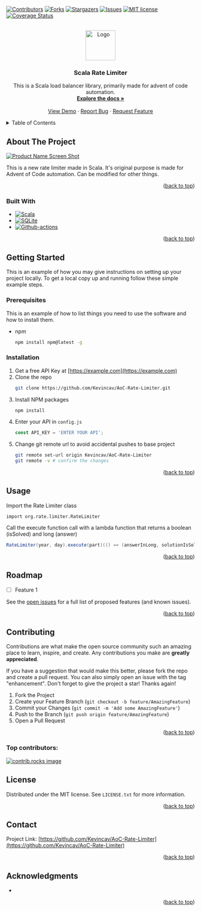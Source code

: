 <!-- Improved compatibility of back to top link: See: https://github.com/othneildrew/Best-README-Template/pull/73 -->
<a id="readme-top"></a>
<!--
*** Thanks for checking out the Best-README-Template. If you have a suggestion
*** that would make this better, please fork the repo and create a pull request
*** or simply open an issue with the tag "enhancement".
*** Don't forget to give the project a star!
*** Thanks again! Now go create something AMAZING! :D
-->



<!-- PROJECT SHIELDS -->
<!--
*** I'm using markdown "reference style" links for readability.
*** Reference links are enclosed in brackets [ ] instead of parentheses ( ).
*** See the bottom of this document for the declaration of the reference variables
*** for contributors-url, forks-url, etc. This is an optional, concise syntax you may use.
*** https://www.markdownguide.org/basic-syntax/#reference-style-links
-->
[![Contributors][contributors-shield]][contributors-url]
[![Forks][forks-shield]][forks-url]
[![Stargazers][stars-shield]][stars-url]
[![Issues][issues-shield]][issues-url]
[![MIT license][license-shield]][license-url]
[![Coverage Status][coveralls-image]][coveralls-link]



<!-- PROJECT LOGO -->
<br />
<div align="center">
  <a href="https://github.com/Kevincav/AoC-Rate-Limiter">
    <img src="images/logo.png" alt="Logo" width="80" height="80">
  </a>

<h3 align="center">Scala Rate Limiter</h3>

  <p align="center">
    This is a Scala load balancer library, primarily made for advent of code automation.
    <br />
    <a href="https://github.com/Kevincav/AoC-Rate-Limiter"><strong>Explore the docs »</strong></a>
    <br />
    <br />
    <a href="https://github.com/Kevincav/AoC-Rate-Limiter">View Demo</a>
    ·
    <a href="https://github.com/Kevincav/AoC-Rate-Limiter/issues/new?labels=bug&template=bug-report---.md">Report Bug</a>
    ·
    <a href="https://github.com/Kevincav/AoC-Rate-Limiter/issues/new?labels=enhancement&template=feature-request---.md">Request Feature</a>
  </p>
</div>



<!-- TABLE OF CONTENTS -->
<details>
  <summary>Table of Contents</summary>
  <ol>
    <li>
      <a href="#about-the-project">About The Project</a>
      <ul>
        <li><a href="#built-with">Built With</a></li>
      </ul>
    </li>
    <li>
      <a href="#getting-started">Getting Started</a>
      <ul>
        <li><a href="#prerequisites">Prerequisites</a></li>
        <li><a href="#installation">Installation</a></li>
      </ul>
    </li>
    <li><a href="#usage">Usage</a></li>
    <li><a href="#roadmap">Roadmap</a></li>
    <li><a href="#contributing">Contributing</a></li>
    <li><a href="#license">License</a></li>
    <li><a href="#contact">Contact</a></li>
    <li><a href="#acknowledgments">Acknowledgments</a></li>
  </ol>
</details>



<!-- ABOUT THE PROJECT -->
## About The Project

[![Product Name Screen Shot][product-screenshot]](https://example.com)

This is a new rate limiter made in Scala. It's original purpose is made for Advent of Code automation. Can be modified for other things.

<p align="right">(<a href="#readme-top">back to top</a>)</p>



### Built With

* [![Scala][Scala.js]][Scala-url]
* [![SQLite][SQLite.js]][SQLite-url]
* [![Github-actions][Github-actions.js]][Github-actions-url]

<p align="right">(<a href="#readme-top">back to top</a>)</p>



<!-- GETTING STARTED -->
## Getting Started

This is an example of how you may give instructions on setting up your project locally.
To get a local copy up and running follow these simple example steps.

### Prerequisites

This is an example of how to list things you need to use the software and how to install them.
* npm
  ```sh
  npm install npm@latest -g
  ```

### Installation

1. Get a free API Key at [https://example.com](https://example.com)
2. Clone the repo
   ```sh
   git clone https://github.com/Kevincav/AoC-Rate-Limiter.git
   ```
3. Install NPM packages
   ```sh
   npm install
   ```
4. Enter your API in `config.js`
   ```js
   const API_KEY = 'ENTER YOUR API';
   ```
5. Change git remote url to avoid accidental pushes to base project
   ```sh
   git remote set-url origin Kevincav/AoC-Rate-Limiter
   git remote -v # confirm the changes
   ```

<p align="right">(<a href="#readme-top">back to top</a>)</p>



<!-- USAGE EXAMPLES -->
## Usage

Import the Rate Limiter class

```scala3
import org.rate.limiter.RateLimiter
```

Call the execute function call with a lambda function that returns a boolean (isSolved) and long (answer)

```scala 3
RateLimiter(year, day).execute(part)(() => (answerInLong, solutionIsSolved))
```

<p align="right">(<a href="#readme-top">back to top</a>)</p>



<!-- ROADMAP -->
## Roadmap

- [ ] Feature 1

See the [open issues](https://github.com/Kevincav/AoC-Rate-Limiter/issues) for a full list of proposed features (and known issues).

<p align="right">(<a href="#readme-top">back to top</a>)</p>



<!-- CONTRIBUTING -->
## Contributing

Contributions are what make the open source community such an amazing place to learn, inspire, and create. Any contributions you make are **greatly appreciated**.

If you have a suggestion that would make this better, please fork the repo and create a pull request. You can also simply open an issue with the tag "enhancement".
Don't forget to give the project a star! Thanks again!

1. Fork the Project
2. Create your Feature Branch (`git checkout -b feature/AmazingFeature`)
3. Commit your Changes (`git commit -m 'Add some AmazingFeature'`)
4. Push to the Branch (`git push origin feature/AmazingFeature`)
5. Open a Pull Request

<p align="right">(<a href="#readme-top">back to top</a>)</p>

### Top contributors:

<a href="https://github.com/Kevincav/AoC-Rate-Limiter/graphs/contributors">
  <img src="https://contrib.rocks/image?repo=Kevincav/AoC-Rate-Limiter" alt="contrib.rocks image" />
</a>



<!-- LICENSE -->
## License

Distributed under the MIT license. See `LICENSE.txt` for more information.

<p align="right">(<a href="#readme-top">back to top</a>)</p>



<!-- CONTACT -->
## Contact

Project Link: [https://github.com/Kevincav/AoC-Rate-Limiter](https://github.com/Kevincav/AoC-Rate-Limiter)

<p align="right">(<a href="#readme-top">back to top</a>)</p>



<!-- ACKNOWLEDGMENTS -->
## Acknowledgments

* []()

<p align="right">(<a href="#readme-top">back to top</a>)</p>



<!-- MARKDOWN LINKS & IMAGES -->
<!-- https://www.markdownguide.org/basic-syntax/#reference-style-links -->
[contributors-shield]: https://img.shields.io/github/contributors/Kevincav/AoC-Rate-Limiter.svg?style=for-the-badge
[contributors-url]: https://github.com/Kevincav/AoC-Rate-Limiter/graphs/contributors
[forks-shield]: https://img.shields.io/github/forks/Kevincav/AoC-Rate-Limiter.svg?style=for-the-badge
[forks-url]: https://github.com/Kevincav/AoC-Rate-Limiter/network/members
[stars-shield]: https://img.shields.io/github/stars/Kevincav/AoC-Rate-Limiter.svg?style=for-the-badge
[stars-url]: https://github.com/Kevincav/AoC-Rate-Limiter/stargazers
[issues-shield]: https://img.shields.io/github/issues/Kevincav/AoC-Rate-Limiter.svg?style=for-the-badge
[issues-url]: https://github.com/Kevincav/AoC-Rate-Limiter/issues
[license-shield]: https://img.shields.io/github/license/Kevincav/AoC-Rate-Limiter.svg?style=for-the-badge
[license-url]: https://github.com/Kevincav/AoC-Rate-Limiter/blob/master/LICENSE.txt
[linkedin-shield]: https://img.shields.io/badge/-LinkedIn-black.svg?style=for-the-badge&logo=linkedin&colorB=555
[linkedin-url]: https://linkedin.com/in/linkedin_username
[product-screenshot]: images/screenshot.png
[Next.js]: https://img.shields.io/badge/next.js-000000?style=for-the-badge&logo=nextdotjs&logoColor=white
[Next-url]: https://nextjs.org/
[React.js]: https://img.shields.io/badge/React-20232A?style=for-the-badge&logo=react&logoColor=61DAFB
[React-url]: https://reactjs.org/
[Vue.js]: https://img.shields.io/badge/Vue.js-35495E?style=for-the-badge&logo=vuedotjs&logoColor=4FC08D
[Vue-url]: https://vuejs.org/
[Angular.io]: https://img.shields.io/badge/Angular-DD0031?style=for-the-badge&logo=angular&logoColor=white
[Angular-url]: https://angular.io/
[Svelte.dev]: https://img.shields.io/badge/Svelte-4A4A55?style=for-the-badge&logo=svelte&logoColor=FF3E00
[Svelte-url]: https://svelte.dev/
[Laravel.com]: https://img.shields.io/badge/Laravel-FF2D20?style=for-the-badge&logo=laravel&logoColor=white
[Laravel-url]: https://laravel.com
[Bootstrap.com]: https://img.shields.io/badge/Bootstrap-563D7C?style=for-the-badge&logo=bootstrap&logoColor=white
[Bootstrap-url]: https://getbootstrap.com
[JQuery.com]: https://img.shields.io/badge/jQuery-0769AD?style=for-the-badge&logo=jquery&logoColor=white
[JQuery-url]: https://jquery.com
[Scala.js]: https://img.shields.io/badge/Scala-20232A?style=for-the-badge&logo=scala&logoColor=61DAFB
[Scala-url]: https://www.scala-lang.org/
[aoc-shield]: https://img.shields.io/badge/Advent%20Of%20Code-0769AD?style=for-the-badge&logo=adventofcode&logoColor=white
[aoc-url]: https://adventofcode.com/
[Github-actions.js]: https://img.shields.io/badge/Github%20Actions-20232A?style=for-the-badge&logo=githubactions&logoColor=61DAFB
[Github-actions-url]: https://github.com/features/actions
[SQLite.js]: https://img.shields.io/badge/SQLite-20232A?style=for-the-badge&logo=sqlite&logoColor=61DAFB
[SQLite-url]: https://www.sqlite.org/
[coveralls-image]:  https://coveralls.io/repos/tkqubo/scala-html-to-markdown/badge.svg?branch=master&service=github
[coveralls-link]:   https://coveralls.io/github/tkqubo/scala-html-to-markdown?branch=master